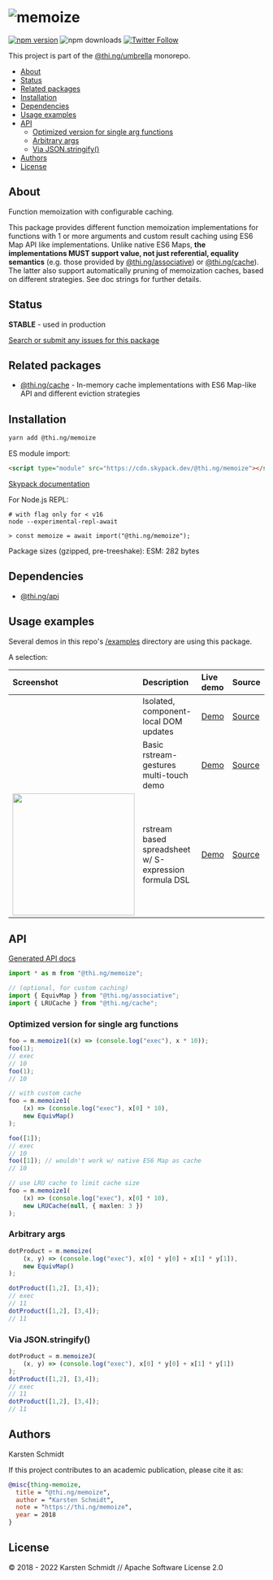 <!-- This file is generated - DO NOT EDIT! -->

# ![memoize](https://media.thi.ng/umbrella/banners-20220914/thing-memoize.svg?2ef19a22)

[![npm version](https://img.shields.io/npm/v/@thi.ng/memoize.svg)](https://www.npmjs.com/package/@thi.ng/memoize)
![npm downloads](https://img.shields.io/npm/dm/@thi.ng/memoize.svg)
[![Twitter Follow](https://img.shields.io/twitter/follow/thing_umbrella.svg?style=flat-square&label=twitter)](https://twitter.com/thing_umbrella)

This project is part of the
[@thi.ng/umbrella](https://github.com/thi-ng/umbrella/) monorepo.

- [About](#about)
- [Status](#status)
- [Related packages](#related-packages)
- [Installation](#installation)
- [Dependencies](#dependencies)
- [Usage examples](#usage-examples)
- [API](#api)
  - [Optimized version for single arg functions](#optimized-version-for-single-arg-functions)
  - [Arbitrary args](#arbitrary-args)
  - [Via JSON.stringify()](#via-jsonstringify)
- [Authors](#authors)
- [License](#license)

## About

Function memoization with configurable caching.

This package provides different function memoization implementations for
functions with 1 or more arguments and custom result caching using ES6
Map API like implementations. Unlike native ES6 Maps, **the
implementations MUST support value, not just referential, equality
semantics** (e.g. those provided by
[@thi.ng/associative](https://github.com/thi-ng/umbrella/tree/develop/packages/associative))
or
[@thi.ng/cache](https://github.com/thi-ng/umbrella/tree/develop/packages/cache)).
The latter also support automatically pruning of memoization caches,
based on different strategies. See doc strings for further details.

## Status

**STABLE** - used in production

[Search or submit any issues for this package](https://github.com/thi-ng/umbrella/issues?q=%5Bmemoize%5D+in%3Atitle)

## Related packages

- [@thi.ng/cache](https://github.com/thi-ng/umbrella/tree/develop/packages/cache) - In-memory cache implementations with ES6 Map-like API and different eviction strategies

## Installation

```bash
yarn add @thi.ng/memoize
```

ES module import:

```html
<script type="module" src="https://cdn.skypack.dev/@thi.ng/memoize"></script>
```

[Skypack documentation](https://docs.skypack.dev/)

For Node.js REPL:

```text
# with flag only for < v16
node --experimental-repl-await

> const memoize = await import("@thi.ng/memoize");
```

Package sizes (gzipped, pre-treeshake): ESM: 282 bytes

## Dependencies

- [@thi.ng/api](https://github.com/thi-ng/umbrella/tree/develop/packages/api)

## Usage examples

Several demos in this repo's
[/examples](https://github.com/thi-ng/umbrella/tree/develop/examples)
directory are using this package.

A selection:

| Screenshot                                                                                                                 | Description                                           | Live demo                                                 | Source                                                                                 |
|:---------------------------------------------------------------------------------------------------------------------------|:------------------------------------------------------|:----------------------------------------------------------|:---------------------------------------------------------------------------------------|
|                                                                                                                            | Isolated, component-local DOM updates                 | [Demo](https://demo.thi.ng/umbrella/hdom-local-render/)   | [Source](https://github.com/thi-ng/umbrella/tree/develop/examples/hdom-local-render)   |
|                                                                                                                            | Basic rstream-gestures multi-touch demo               | [Demo](https://demo.thi.ng/umbrella/multitouch/)          | [Source](https://github.com/thi-ng/umbrella/tree/develop/examples/multitouch)          |
| <img src="https://raw.githubusercontent.com/thi-ng/umbrella/develop/assets/examples/rstream-spreadsheet.png" width="240"/> | rstream based spreadsheet w/ S-expression formula DSL | [Demo](https://demo.thi.ng/umbrella/rstream-spreadsheet/) | [Source](https://github.com/thi-ng/umbrella/tree/develop/examples/rstream-spreadsheet) |

## API

[Generated API docs](https://docs.thi.ng/umbrella/memoize/)

```ts
import * as m from "@thi.ng/memoize";

// (optional, for custom caching)
import { EquivMap } from "@thi.ng/associative";
import { LRUCache } from "@thi.ng/cache";
```

### Optimized version for single arg functions

```ts
foo = m.memoize1((x) => (console.log("exec"), x * 10));
foo(1);
// exec
// 10
foo(1);
// 10

// with custom cache
foo = m.memoize1(
    (x) => (console.log("exec"), x[0] * 10),
    new EquivMap()
);

foo([1]);
// exec
// 10
foo([1]); // wouldn't work w/ native ES6 Map as cache
// 10

// use LRU cache to limit cache size
foo = m.memoize1(
    (x) => (console.log("exec"), x[0] * 10),
    new LRUCache(null, { maxlen: 3 })
);
```

### Arbitrary args

```ts
dotProduct = m.memoize(
    (x, y) => (console.log("exec"), x[0] * y[0] + x[1] * y[1]),
    new EquivMap()
);

dotProduct([1,2], [3,4]);
// exec
// 11
dotProduct([1,2], [3,4]);
// 11
```

### Via JSON.stringify()

```ts
dotProduct = m.memoizeJ(
    (x, y) => (console.log("exec"), x[0] * y[0] + x[1] * y[1])
);
dotProduct([1,2], [3,4]);
// exec
// 11
dotProduct([1,2], [3,4]);
// 11
```

## Authors

Karsten Schmidt

If this project contributes to an academic publication, please cite it as:

```bibtex
@misc{thing-memoize,
  title = "@thi.ng/memoize",
  author = "Karsten Schmidt",
  note = "https://thi.ng/memoize",
  year = 2018
}
```

## License

&copy; 2018 - 2022 Karsten Schmidt // Apache Software License 2.0
